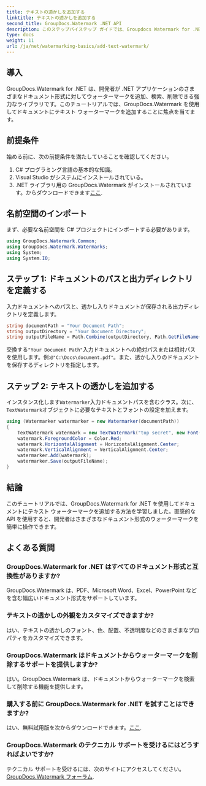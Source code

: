 ```yaml
---
title: テキストの透かしを追加する
linktitle: テキストの透かしを追加する
second_title: GroupDocs.Watermark .NET API
description: このステップバイステップ ガイドでは、Groupdocs Watermark for .NET を使用してドキュメントにテキスト ウォーターマークを追加する方法を学習します。
type: docs
weight: 11
url: /ja/net/watermarking-basics/add-text-watermark/
---
```

## 導入
GroupDocs.Watermark for .NET は、開発者が .NET アプリケーションのさまざまなドキュメント形式に対してウォーターマークを追加、検索、削除できる強力なライブラリです。このチュートリアルでは、GroupDocs.Watermark を使用してドキュメントにテキスト ウォーターマークを追加することに焦点を当てます。
## 前提条件
始める前に、次の前提条件を満たしていることを確認してください。
1. C# プログラミング言語の基本的な知識。
2. Visual Studio がシステムにインストールされている。
3.  .NET ライブラリ用の GroupDocs.Watermark がインストールされています。からダウンロードできます[ここ](https://releases.groupdocs.com/Watermark/net/).

## 名前空間のインポート
まず、必要な名前空間を C# プロジェクトにインポートする必要があります。
```csharp
using GroupDocs.Watermark.Common;
using GroupDocs.Watermark.Watermarks;
using System;
using System.IO;
```
## ステップ 1: ドキュメントのパスと出力ディレクトリを定義する
入力ドキュメントへのパスと、透かし入りドキュメントが保存される出力ディレクトリを定義します。
```csharp
string documentPath = "Your Document Path";
string outputDirectory = "Your Document Directory";
string outputFileName = Path.Combine(outputDirectory, Path.GetFileName(documentPath));
```
交換する`"Your Document Path"`入力ドキュメントへの絶対パスまたは相対パスを使用します。例:`@"C:\Docs\document.pdf"`。また、透かし入りのドキュメントを保存するディレクトリを指定します。
## ステップ 2: テキストの透かしを追加する
インスタンス化します`Watermarker`入力ドキュメントパスを含むクラス。次に、`TextWatermark`オブジェクトに必要なテキストとフォントの設定を加えます。
```csharp
using (Watermarker watermarker = new Watermarker(documentPath))
{
    TextWatermark watermark = new TextWatermark("top secret", new Font("Arial", 36));
    watermark.ForegroundColor = Color.Red;
    watermark.HorizontalAlignment = HorizontalAlignment.Center;
    watermark.VerticalAlignment = VerticalAlignment.Center;
    watermarker.Add(watermark);
    watermarker.Save(outputFileName);
}
```

## 結論
このチュートリアルでは、GroupDocs.Watermark for .NET を使用してドキュメントにテキスト ウォーターマークを追加する方法を学習しました。直感的な API を使用すると、開発者はさまざまなドキュメント形式のウォーターマークを簡単に操作できます。
## よくある質問
### GroupDocs.Watermark for .NET はすべてのドキュメント形式と互換性がありますか?
GroupDocs.Watermark は、PDF、Microsoft Word、Excel、PowerPoint などを含む幅広いドキュメント形式をサポートしています。
### テキストの透かしの外観をカスタマイズできますか?
はい、テキストの透かしのフォント、色、配置、不透明度などのさまざまなプロパティをカスタマイズできます。
### GroupDocs.Watermark はドキュメントからウォーターマークを削除するサポートを提供しますか?
はい。GroupDocs.Watermark は、ドキュメントからウォーターマークを検索して削除する機能を提供します。
### 購入する前に GroupDocs.Watermark for .NET を試すことはできますか?
はい、無料試用版を次からダウンロードできます。[ここ](https://releases.groupdocs.com/).
### GroupDocs.Watermark のテクニカル サポートを受けるにはどうすればよいですか?
テクニカル サポートを受けるには、次のサイトにアクセスしてください。[GroupDocs.Watermark フォーラム](https://forum.groupdocs.com/c/watermark/19).